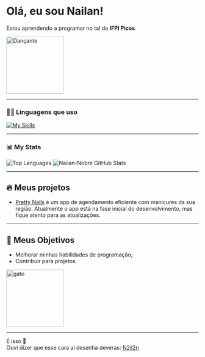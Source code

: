 # Olá, eu sou Nailan!

Estou aprendendo a programar no tal do **IFPI Picos**.

<img src="https://th.bing.com/th/id/R.5ec43944748de0beb799abdd2aaeae65?rik=1haYwgHdF9Qbcg&riu=http%3a%2f%2f24.media.tumblr.com%2fb9a552bef486726fb1206750e50c643e%2ftumblr_mq4c74lZ6S1rwai13o1_500.gif&ehk=RBG4kUJF1rTPpqf1sfVW%2bfm5l3Uy6c6e7bjpVOZ7ghk%3d&risl=&pid=ImgRaw&r=0" width="150" alt="Dançante" />

---

### 👨‍💻 Linguagens que uso

[![My Skills](https://skillicons.dev/icons?i=html,css,js,py)](https://skillicons.dev)

---

### 📊 **My Stats**

![Top Languages](https://github-readme-stats.vercel.app/api/top-langs/?username=Nailan-Nobre&layout=compact&langs_count=10&theme=dark)
![Nailan-Nobre GitHub Stats](https://github-readme-stats.vercel.app/api?username=Nailan-Nobre&show_icons=true&theme=dark)

---

## 🔥 Meus projetos

- [Pretty Nails](https://ifpi-picos.github.io/projeto-integrador-pretty-nails/) é um app de agendamento eficiente com manicures da sua região. Atualmente o app está na fase inicial do desenvolvimento, mas fique atento para as atualizações.

---

## 🎯 Meus Objetivos

- Melhorar minhas habilidades de programação;  
- Contribuir para projetos.

<img src="https://i.gifer.com/origin/bc/bcbb9ef33e46f728908acea171722f83_w200.webp" width="150" alt="gato" />

---

É isso 🤙  
Ouvi dizer que esse cara aí desenha deveras: [N2il2n](https://www.instagram.com/n2il2n/)
